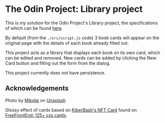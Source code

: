 # The Odin Project: Library project

This is my solution for the Odin Project's Library project, the specifications of which can be found [here](https://www.theodinproject.com/lessons/node-path-javascript-library).

By default (from the `./src/script.js` code) 3 book cards will appear on the original page with the details of each book already filled out.

This project acts as a library that displays each book on its own card, which can be edited and removed. New cards can be added by clicking the New Card button and filling out the form from the dialog.

This project currently does not have persistence.

## Acknowledgements

Photo by [Mikołaj](https://unsplash.com/@qmikola?utm_content=creditCopyText&utm_medium=referral&utm_source=unsplash) on [Unsplash](https://unsplash.com/photos/white-book-page-with-black-background-DCzpr09cTXY?utm_content=creditCopyText&utm_medium=referral&utm_source=unsplash)

Glossy effect of cards based on [KiberBash's NFT Card](https://codepen.io/kiberbash/pen/MWEpevg) found on [FreeFrontEnd: 125+ css cards](https://freefrontend.com/css-cards/).
